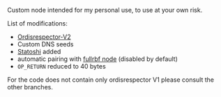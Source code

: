 Custom node intended for my personal use, to use at your own risk.

List of modifications:

- [Ordisrespector-V2](https://github.com/bitcoin/bitcoin/pull/28408)
- Custom DNS seeds
- [Statoshi](https://github.com/jlopp/statoshi) added
- automatic pairing with [fullrbf node](https://github.com/petertodd/bitcoin/tree/full-rbf-v25.0) (disabled by default)
- `OP_RETURN` reduced to 40 bytes

For the code does not contain only ordisrespector V1 please consult the other branches.
